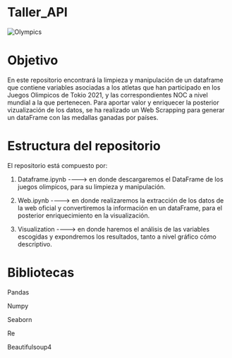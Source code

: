 # Taller_API

![Olympics](olympics.jpg)

# Objetivo

En este repositorio encontrará la limpieza y manipulación de un dataframe que contiene variables asociadas a los atletas que han participado en los Juegos Olimpicos de Tokio 2021, y las correspondientes NOC a nivel mundial a la que pertenecen. Para aportar valor y enriquecer la posterior vizualización de los datos, se ha realizado un Web Scrapping para generar un dataFrame con las medallas ganadas por países. 

# Estructura del repositorio

El repositorio está compuesto por:

1. Dataframe.ipynb ----> en donde descargaremos el DataFrame de los juegos olimpicos, para su limpieza y manipulación.

2. Web.ipynb ----> en donde realizaremos la extracción de los datos de la web oficial y convertiremos la información en un dataFrame, para el posterior enriquecimiento en la visualización.

3. Visualization ----> en donde haremos el análisis de las variables escogidas y expondremos los resultados, tanto a nivel gráfico cómo descriptivo.

# Bibliotecas

Pandas

Numpy

Seaborn

Re

Beautifulsoup4